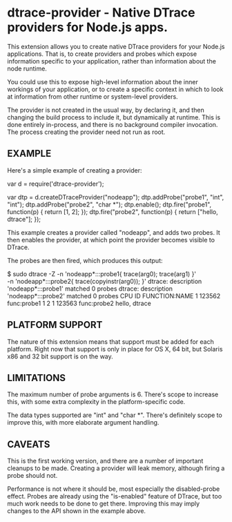 # dtrace-provider - Native DTrace providers for Node.js apps.

This extension allows you to create native DTrace providers for your
Node.js applications. That is, to create providers and probes which
expose information specific to your application, rather than
information about the node runtime.

You could use this to expose high-level information about the inner
workings of your application, or to create a specific context in which
to look at information from other runtime or system-level providers. 

The provider is not created in the usual way, by declaring it, and
then changing the build process to include it, but dynamically at
runtime. This is done entirely in-process, and there is no background
compiler invocation. The process creating the provider need not run as
root.

## EXAMPLE

Here's a simple example of creating a provider:

  var d = require('dtrace-provider');

  var dtp = d.createDTraceProvider("nodeapp");
  dtp.addProbe("probe1", "int", "int");
  dtp.addProbe("probe2", "char *");
  dtp.enable();
  dtp.fire("probe1", function(p) { return [1, 2]; });
  dtp.fire("probe2", function(p) { return ["hello, dtrace"]; });

This example creates a provider called "nodeapp", and adds two
probes. It then enables the provider, at which point the provider
becomes visible to DTrace.

The probes are then fired, which produces this output:

  $ sudo dtrace -Z -n 'nodeapp*:::probe1{ trace(arg0); trace(arg1) }'  \
                   -n 'nodeapp*:::probe2{ trace(copyinstr(arg0));  }'
  dtrace: description 'nodeapp*:::probe1' matched 0 probes
  dtrace: description 'nodeapp*:::probe2' matched 0 probes
  CPU     ID                    FUNCTION:NAME
    1 123562                      func:probe1                 1                2
    1 123563                      func:probe2   hello, dtrace                    

## PLATFORM SUPPORT

The nature of this extension means that support must be added for each
platform. Right now that support is only in place for OS X, 64 bit,
but Solaris x86 and 32 bit support is on the way. 

## LIMITATIONS

The maximum number of probe arguments is 6. There's scope to increase
this, with some extra complexity in the platform-specific code.
 
The data types supported are "int" and "char *". There's definitely
scope to improve this, with more elaborate argument handling. 

## CAVEATS

This is the first working version, and there are a number of important
cleanups to be made. Creating a provider will leak memory, although
firing a probe should not. 

Performance is not where it should be, most especially the
disabled-probe effect. Probes are already using the "is-enabled"
feature of DTrace, but too much work needs to be done to get
there. Improving this may imply changes to the API shown in the
example above.
